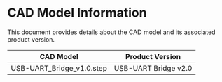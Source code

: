 # CAD Model Information

This document provides details about the CAD model and its associated product version.

| CAD Model                 | Product Version      |
|---------------------------|----------------------|
| USB-UART_Bridge_v1.0.step | USB-UART Bridge v2.0 |